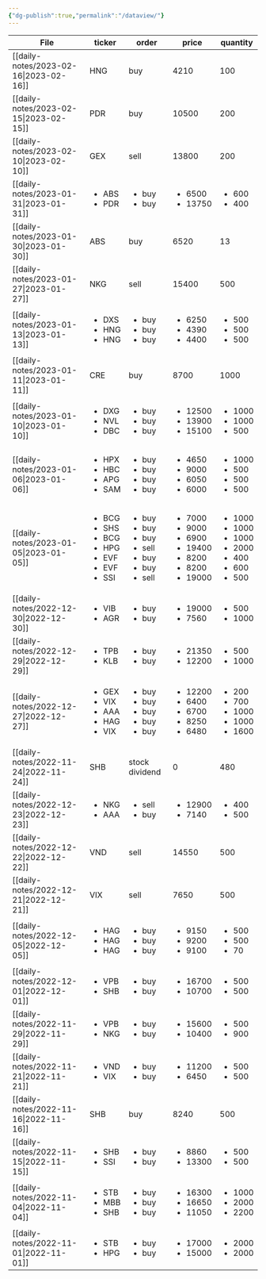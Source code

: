 ```yaml
---
{"dg-publish":true,"permalink":"/dataview/"}
---
```


| File                                      | ticker                                                                                        | order                                                                                           | price                                                                                                  | quantity                                                                                          |
| ----------------------------------------- | --------------------------------------------------------------------------------------------- | ----------------------------------------------------------------------------------------------- | ------------------------------------------------------------------------------------------------------ | ------------------------------------------------------------------------------------------------- |
| [[daily-notes/2023-02-16\|2023-02-16]] | HNG                                                                                           | buy                                                                                             | 4210                                                                                                   | 100                                                                                               |
| [[daily-notes/2023-02-15\|2023-02-15]] | PDR                                                                                           | buy                                                                                             | 10500                                                                                                  | 200                                                                                               |
| [[daily-notes/2023-02-10\|2023-02-10]] | GEX                                                                                           | sell                                                                                            | 13800                                                                                                  | 200                                                                                               |
| [[daily-notes/2023-01-31\|2023-01-31]] | <ul><li>ABS</li><li>PDR</li></ul>                                                             | <ul><li>buy</li><li>buy</li></ul>                                                               | <ul><li>6500</li><li>13750</li></ul>                                                                   | <ul><li>600</li><li>400</li></ul>                                                                 |
| [[daily-notes/2023-01-30\|2023-01-30]] | ABS                                                                                           | buy                                                                                             | 6520                                                                                                   | 13                                                                                                |
| [[daily-notes/2023-01-27\|2023-01-27]] | NKG                                                                                           | sell                                                                                            | 15400                                                                                                  | 500                                                                                               |
| [[daily-notes/2023-01-13\|2023-01-13]] | <ul><li>DXS</li><li>HNG</li><li>HNG</li></ul>                                                 | <ul><li>buy</li><li>buy</li><li>buy</li></ul>                                                   | <ul><li>6250</li><li>4390</li><li>4400</li></ul>                                                       | <ul><li>500</li><li>500</li><li>500</li></ul>                                                     |
| [[daily-notes/2023-01-11\|2023-01-11]] | CRE                                                                                           | buy                                                                                             | 8700                                                                                                   | 1000                                                                                              |
| [[daily-notes/2023-01-10\|2023-01-10]] | <ul><li>DXG</li><li>NVL</li><li>DBC</li></ul>                                                 | <ul><li>buy</li><li>buy</li><li>buy</li></ul>                                                   | <ul><li>12500</li><li>13900</li><li>15100</li></ul>                                                    | <ul><li>1000</li><li>1000</li><li>500</li></ul>                                                   |
| [[daily-notes/2023-01-06\|2023-01-06]] | <ul><li>HPX</li><li>HBC</li><li>APG</li><li>SAM</li></ul>                                     | <ul><li>buy</li><li>buy</li><li>buy</li><li>buy</li></ul>                                       | <ul><li>4650</li><li>9000</li><li>6050</li><li>6000</li></ul>                                          | <ul><li>1000</li><li>500</li><li>500</li><li>500</li></ul>                                        |
| [[daily-notes/2023-01-05\|2023-01-05]] | <ul><li>BCG</li><li>SHS</li><li>BCG</li><li>HPG</li><li>EVF</li><li>EVF</li><li>SSI</li></ul> | <ul><li>buy</li><li>buy</li><li>buy</li><li>sell</li><li>buy</li><li>buy</li><li>sell</li></ul> | <ul><li>7000</li><li>9000</li><li>6900</li><li>19400</li><li>8200</li><li>8200</li><li>19000</li></ul> | <ul><li>1000</li><li>1000</li><li>1000</li><li>2000</li><li>400</li><li>600</li><li>500</li></ul> |
| [[daily-notes/2022-12-30\|2022-12-30]] | <ul><li>VIB</li><li>AGR</li></ul>                                                             | <ul><li>buy</li><li>buy</li></ul>                                                               | <ul><li>19000</li><li>7560</li></ul>                                                                   | <ul><li>500</li><li>1000</li></ul>                                                                |
| [[daily-notes/2022-12-29\|2022-12-29]] | <ul><li>TPB</li><li>KLB</li></ul>                                                             | <ul><li>buy</li><li>buy</li></ul>                                                               | <ul><li>21350</li><li>12200</li></ul>                                                                  | <ul><li>500</li><li>1000</li></ul>                                                                |
| [[daily-notes/2022-12-27\|2022-12-27]] | <ul><li>GEX</li><li>VIX</li><li>AAA</li><li>HAG</li><li>VIX</li></ul>                         | <ul><li>buy</li><li>buy</li><li>buy</li><li>buy</li><li>buy</li></ul>                           | <ul><li>12200</li><li>6400</li><li>6700</li><li>8250</li><li>6480</li></ul>                            | <ul><li>200</li><li>700</li><li>1000</li><li>1000</li><li>1600</li></ul>                          |
| [[daily-notes/2022-11-24\|2022-11-24]] | SHB                                                                                           | stock dividend                                                                                  | 0                                                                                                      | 480                                                                                               |
| [[daily-notes/2022-12-23\|2022-12-23]] | <ul><li>NKG</li><li>AAA</li></ul>                                                             | <ul><li>sell</li><li>buy</li></ul>                                                              | <ul><li>12900</li><li>7140</li></ul>                                                                   | <ul><li>400</li><li>500</li></ul>                                                                 |
| [[daily-notes/2022-12-22\|2022-12-22]] | VND                                                                                           | sell                                                                                            | 14550                                                                                                  | 500                                                                                               |
| [[daily-notes/2022-12-21\|2022-12-21]] | VIX                                                                                           | sell                                                                                            | 7650                                                                                                   | 500                                                                                               |
| [[daily-notes/2022-12-05\|2022-12-05]] | <ul><li>HAG</li><li>HAG</li><li>HAG</li></ul>                                                 | <ul><li>buy</li><li>buy</li><li>buy</li></ul>                                                   | <ul><li>9150</li><li>9200</li><li>9100</li></ul>                                                       | <ul><li>500</li><li>500</li><li>70</li></ul>                                                      |
| [[daily-notes/2022-12-01\|2022-12-01]] | <ul><li>VPB</li><li>SHB</li></ul>                                                             | <ul><li>buy</li><li>buy</li></ul>                                                               | <ul><li>16700</li><li>10700</li></ul>                                                                  | <ul><li>500</li><li>500</li></ul>                                                                 |
| [[daily-notes/2022-11-29\|2022-11-29]] | <ul><li>VPB</li><li>NKG</li></ul>                                                             | <ul><li>buy</li><li>buy</li></ul>                                                               | <ul><li>15600</li><li>10400</li></ul>                                                                  | <ul><li>500</li><li>900</li></ul>                                                                 |
| [[daily-notes/2022-11-21\|2022-11-21]] | <ul><li>VND</li><li>VIX</li></ul>                                                             | <ul><li>buy</li><li>buy</li></ul>                                                               | <ul><li>11200</li><li>6450</li></ul>                                                                   | <ul><li>500</li><li>500</li></ul>                                                                 |
| [[daily-notes/2022-11-16\|2022-11-16]] | SHB                                                                                           | buy                                                                                             | 8240                                                                                                   | 500                                                                                               |
| [[daily-notes/2022-11-15\|2022-11-15]] | <ul><li>SHB</li><li>SSI</li></ul>                                                             | <ul><li>buy</li><li>buy</li></ul>                                                               | <ul><li>8860</li><li>13300</li></ul>                                                                   | <ul><li>500</li><li>500</li></ul>                                                                 |
| [[daily-notes/2022-11-04\|2022-11-04]] | <ul><li>STB</li><li>MBB</li><li>SHB</li></ul>                                                 | <ul><li>buy</li><li>buy</li><li>buy</li></ul>                                                   | <ul><li>16300</li><li>16650</li><li>11050</li></ul>                                                    | <ul><li>1000</li><li>2000</li><li>2200</li></ul>                                                  |
| [[daily-notes/2022-11-01\|2022-11-01]] | <ul><li>STB</li><li>HPG</li></ul>                                                             | <ul><li>buy</li><li>buy</li></ul>                                                               | <ul><li>17000</li><li>15000</li></ul>                                                                  | <ul><li>2000</li><li>2000</li></ul>                                                               |

